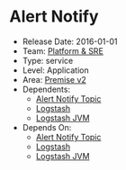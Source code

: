 # Alert Notify
* Release Date: 2016-01-01
* Team: [Platform & SRE](../teams/platform.md)
* Type: service
* Level: Application
* Area: [Premise v2](../areas/v2.png)
* Dependents:
  * [Alert Notify Topic](alert-notify-topic.md)
  * [Logstash](logstash.md)
  * [Logstash JVM](logstash-jvm.md)
* Depends On:
  * [Alert Notify Topic](alert-notify-topic.md)
  * [Logstash](logstash.md)
  * [Logstash JVM](logstash-jvm.md)

